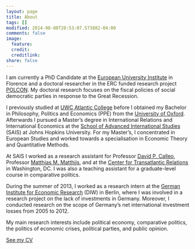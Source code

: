 ```yaml
---
layout: page
title: About
tags: []
modified: 2014-08-08T20:53:07.573882-04:00
comments: false
image:
  feature:
  credit:
  creditlink: 
share: false
---
```


I am currently a PhD Candidate at the [European University Institute](http://www.eui.eu/Home.aspx) in Florence and a doctoral researcher in the ERC funded research project  [POLCON](http://www.eui.eu/Projects/POLCON/Home.aspx). My doctoral research focuses on the fiscal policies of social democratic parties in response to the Great Recession.

I previously studied at [UWC Atlantic College](http://www.atlanticcollege.org/) before I obtained my Bachelor in Philosophy, Politics and Economics (PPE) from the [University of Oxford](http://www.ox.ac.uk/). Afterwards I pursued a Master’s degree in International Relations and International Economics at the [School of Advanced International Studies](https://www.sais-jhu.edu/) (SAIS) at Johns Hopkins University. For my Master’s, I concentrated in European Studies and worked towards a specialisation in Economic Theory and Quantitative Methods. 

At SAIS I worked as a research assistant for Professor [David P. Calleo](https://www.sais-jhu.edu/david-calleo), Professor [Matthias M. Matthijs](https://www.sais-jhu.edu/matthias-matthijs), and at the [Center for Transatlantic Relations](http://www.transatlanticrelations.org/) in Washington, DC. I was also a teaching assistant for a graduate-level course in comparative politics.

During the summer of 2013, I worked as a research intern at the [German Institute for Economic Research](https://www.diw.de/en) (DIW) in Berlin, where I was involved in a research project on the lack of investments in Germany. Moreover, I conducted research on the scope of Germany’s net international investment losses from 2005 to 2012. 

My main research interests include political economy, comparative politics, the politics of economic crises, political parties, and public opinion.

<a markdown="0" href="{{ site.url }}/documents/Bremer_CV_03_2017.pdf" class="btn">See my CV</a>
